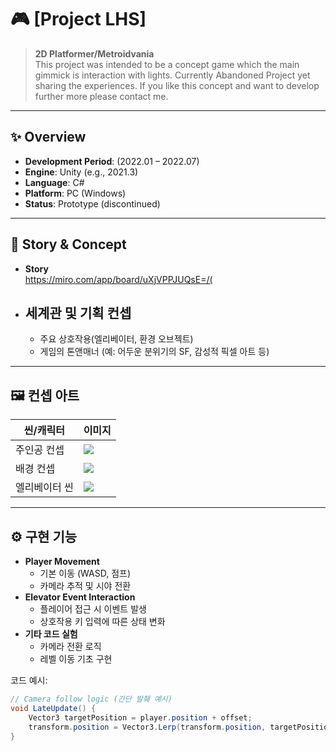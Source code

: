 # 🎮 [Project LHS]

> **2D Platformer/Metroidvania**  
> This project was intended to be a concept game which the main gimmick is interaction with lights.
> Currently Abandoned Project yet sharing the experiences.
> If you like this concept and want to develop further more please contact me.
---

## ✨ Overview
- **Development Period**: (2022.01 – 2022.07)  
- **Engine**: Unity (e.g., 2021.3)  
- **Language**: C#  
- **Platform**: PC (Windows)  
- **Status**: Prototype (discontinued)  

---

## 📖 Story & Concept
- **Story**  
   https://miro.com/app/board/uXjVPPJUQsE=/(
- **세계관 및 기획 컨셉**  
  - 
  - 주요 상호작용(엘리베이터, 환경 오브젝트)  
  - 게임의 톤앤매너 (예: 어두운 분위기의 SF, 감성적 픽셀 아트 등)

---

## 🖼️ 컨셉 아트
| 씬/캐릭터 | 이미지 |
|-----------|--------|
| 주인공 컨셉 | ![](./docs/art/player.png) |
| 배경 컨셉 | ![](./docs/art/background.png) |
| 엘리베이터 씬 | ![](./docs/art/elevator.png) |

---

## ⚙️ 구현 기능
- **Player Movement**  
  - 기본 이동 (WASD, 점프)  
  - 카메라 추적 및 시야 전환  
- **Elevator Event Interaction**  
  - 플레이어 접근 시 이벤트 발생  
  - 상호작용 키 입력에 따른 상태 변화  
- **기타 코드 실험**  
  - 카메라 전환 로직  
  - 레벨 이동 기초 구현  

코드 예시:  
```csharp
// Camera follow logic (간단 발췌 예시)
void LateUpdate() {
    Vector3 targetPosition = player.position + offset;
    transform.position = Vector3.Lerp(transform.position, targetPosition, smoothSpeed * Time.deltaTime);
}
